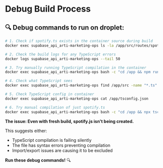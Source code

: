 # Debug Build Process

## 🔍 **Debug commands to run on droplet:**

```bash
# 1. Check if spotify.ts exists in the container source during build
docker exec supabase_api_arti-marketing-ops ls -la /app/src/routes/spotify.ts

# 2. Check the build logs for any TypeScript errors
docker logs supabase_api_arti-marketing-ops --tail 50

# 3. Try manually running TypeScript compilation in the container
docker exec supabase_api_arti-marketing-ops bash -c "cd /app && npm run build"

# 4. Check what TypeScript sees
docker exec supabase_api_arti-marketing-ops find /app/src -name "*.ts" | grep spotify

# 5. Check TypeScript config in container
docker exec supabase_api_arti-marketing-ops cat /app/tsconfig.json

# 6. Try manual compilation of just spotify.ts
docker exec supabase_api_arti-marketing-ops bash -c "cd /app && npx tsc src/routes/spotify.ts --outDir dist/routes"
```

**The issue: Even with fresh build, spotify.js isn't being created.** 

This suggests either:
- TypeScript compilation is failing silently
- The file has syntax errors preventing compilation
- Import/export issues are causing it to be excluded

**Run these debug commands!** 🔍
